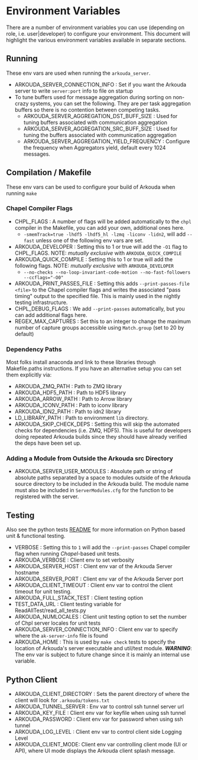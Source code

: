 # Environment Variables

There are a number of environment variables you can use (depending on role, i.e. user|developer)
to configure your environment.  This document will highlight the various environment variables
available in separate sections.

## Running

These env vars are used when running the `arkouda_server`.

- ARKOUDA_SERVER_CONNECTION_INFO : Set if you want the Arkouda server to write `server:port` info to file on startup
- To tune buffers used for message aggregation during sorting on non-crazy systems, you can set the following.  They are per
task aggregation buffers so there is no contention between competing tasks.
  - ARKOUDA_SERVER_AGGREGATION_DST_BUFF_SIZE : Used for tuning buffers associated with communication aggregation
  - ARKOUDA_SERVER_AGGREGATION_SRC_BUFF_SIZE : Used for tuning the buffers associated with communication aggregation
  - ARKOUDA_SERVER_AGGREGATION_YIELD_FREQUENCY : Configure the frequency when Aggregators yield, default every 1024 messages.
  
## Compilation / Makefile

These env vars can be used to configure your build of Arkouda when running `make`

### Chapel Compiler Flags

- CHPL_FLAGS : A number of flags will be added automatically to the `chpl` compiler in the Makefile, you can add your
  own, additional ones here.
  - `-smemTrack=true -lhdf5 -lhdf5_hl -lzmq -liconv -lidn2`, will add `--fast` unless one of the following env vars are set.
- ARKOUDA_DEVELOPER : Setting this to 1 or true will add the `-O1` flag to CHPL_FLAGS.  NOTE: _mutually exclusive_ with
  `ARKOUDA_QUICK_COMPILE`
- ARKOUDA_QUICK_COMPILE : Setting this to 1 or true will add the following flags.  NOTE: _mutually exclusive_ with
  `ARKOUDA_DEVELOPER`
  - `--no-checks --no-loop-invariant-code-motion --no-fast-followers --ccflags="-O0"`
- ARKOUDA_PRINT_PASSES_FILE : Setting this adds `--print-passes-file <file>` to the Chapel compiler flags and writes
  the associated "pass timing" output to the specified file.  This is mainly used in the nightly testing infrastructure.
- CHPL_DEBUG_FLAGS : We add `--print-passes` automatically, but you can add additional flags here.
- REGEX_MAX_CAPTURES : Set this to an integer to change the maximum number of capture groups accessible using ``Match.group``
  (set to 20 by default)

### Dependency Paths

Most folks install anaconda and link to these libraries through Makefile.paths instructions.  If you have an alternative
setup you can set them explicitly via:

- ARKOUDA_ZMQ_PATH : Path to ZMQ library
- ARKOUDA_HDF5_PATH : Path to HDF5 library
- ARKOUDA_ARROW_PATH : Path to Arrow library
- ARKOUDA_ICONV_PATH : Path to iconv library
- ARKOUDA_IDN2_PATH : Path to idn2 library
- LD_LIBRARY_PATH : Path to environment `lib` directory.
- ARKOUDA_SKIP_CHECK_DEPS : Setting this will skip the automated checks for dependencies (i.e. ZMQ, HDF5). This is
  useful for developers doing repeated Arkouda builds since they should have already verified the deps have been set up.

### Adding a Module from Outside the Arkouda src Directory

- ARKOUDA_SERVER_USER_MODULES : Absolute path or string of absolute paths separated by a space to modules outside of the Arkouda source directory to be included in the Arkouda build. The module name must also be included in `ServerModules.cfg` for the function to be registered with the server.

## Testing

Also see the python tests [README](tests/README.md) for more information on Python based unit & functional testing.

- VERBOSE : Setting this to `1` will add the `--print-passes` Chapel compiler flag when running _Chapel_-based unit tests.
- ARKOUDA_VERBOSE : Client env to set verbosity
- ARKOUDA_SERVER_HOST : Client env var of the Arkouda Server hostname
- ARKOUDA_SERVER_PORT : Client env var of the Arkouda Server port
- ARKOUDA_CLIENT_TIMEOUT : Client env var to control the client timeout for unit testing.
- ARKOUDA_FULL_STACK_TEST : Client testing option
- TEST_DATA_URL : Client testing variable for ReadAllTest/read_all_tests.py
- ARKOUDA_NUMLOCALES : Client unit testing option to set the number of Chpl server locales for unit tests
- ARKOUDA_SERVER_CONNECTION_INFO : Client env var to specify where the `ak-server-info` file is found
- ARKOUDA_HOME : This is used by `make check` tests to specify the location of Arkouda's server executable and
                  util/test module.  **_WARNING_**: The env var is subject to future change since it is mainly an
                  internal use variable.

## Python Client

- ARKOUDA_CLIENT_DIRECTORY : Sets the parent directory of where the client will look for `.arkouda/tokens.txt`
- ARKOUDA_TUNNEL_SERVER : Env var to control ssh tunnel server url
- ARKOUDA_KEY_FILE : Client env var for keyfile when using ssh tunnel
- ARKOUDA_PASSWORD : Client env var for password when using ssh tunnel
- ARKOUDA_LOG_LEVEL : Client env var to control client side Logging Level
- ARKOUDA_CLIENT_MODE: Client env var controlling client mode (UI or API), where UI mode displays the Arkouda client splash message. 

